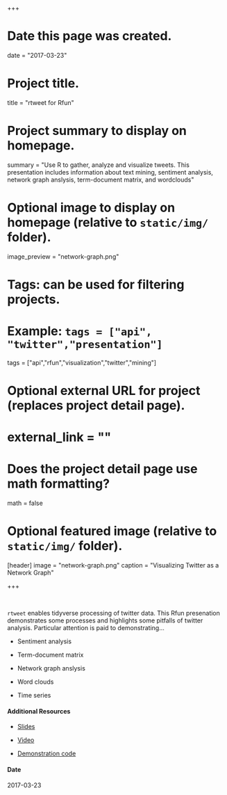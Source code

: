+++
# Date this page was created.
date = "2017-03-23"

# Project title.
title = "rtweet for Rfun"

# Project summary to display on homepage.
summary = "Use R to gather, analyze and visualize tweets.  This presentation includes information about text mining, sentiment analysis, network graph anslysis, term-document matrix, and wordclouds"

# Optional image to display on homepage (relative to `static/img/` folder).
image_preview = "network-graph.png"

# Tags: can be used for filtering projects.
# Example: `tags = ["api", "twitter","presentation"]`
tags = ["api","rfun","visualization","twitter","mining"]

# Optional external URL for project (replaces project detail page).
# external_link = ""

# Does the project detail page use math formatting?
math = false

# Optional featured image (relative to `static/img/` folder).
[header]
image = "network-graph.png"
caption = "Visualizing Twitter as a Network Graph"

+++

&nbsp;

`rtweet` enables tidyverse processing of twitter data.  This Rfun presenation 
demonstrates some processes and highlights some pitfalls of twitter analysis.
Particular attention is paid to demonstrating...

- Sentiment analysis

- Term-document matrix

- Network graph anslysis

- Word clouds

- Time series


#### Additional Resources

- [Slides](https://libjohn.github.io/rtweet/slides.html) 

- [Video](https://warpwire.duke.edu/w/iZ4BAA/)

- [Demonstration code](https://github.com/data-and-visualization/Rfun/tree/master/rtweet)

#### Date
2017-03-23

